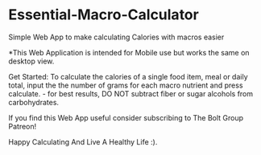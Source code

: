 # Essential-Macro-Calculator
Simple Web App to make calculating Calories with macros easier


*This Web Application is intended for Mobile use but works the same on desktop view. 

Get Started:
  To calculate the calories of a single food item, meal or daily total, input the the number of grams for each macro nutrient and press calculate.
    - for best results, DO NOT subtract fiber or sugar alcohols from carbohydrates. 
    
    
If you find this Web App useful consider subscribing to The Bolt Group Patreon! 

Happy Calculating And Live A Healthy Life :).
  

